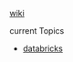 [wiki](https://github.com/davidkhala/gcp-collections/wiki/Pub-Sub)




current Topics

- [databricks](https://console.cloud.google.com/cloudpubsub/topic/detail/databricks?project=gcp-data-davidkhala)


